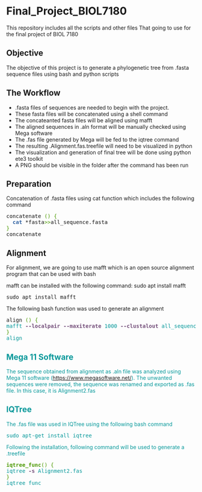 # Final_Project_BIOL7180
This repository includes all the scripts and other files That going to use for the final project of BIOL 7180

## Objective 
The objective of this project is to generate a phylogenetic tree from .fasta sequence files using bash and python scripts

## The Workflow
  - .fasta files of sequences are needed to begin with the project. 
  - These fasta files will be concatenated using a shell command
  - The concateanted fasta files will be aligned using mafft
  - The aligned sequences in .aln format will be manually checked using Mega software
  - The .fas file generated by Mega will be fed to the iqtree command 
  - The resulting .Alignment.fas.treefile will need to be visualized in python
  - The visualization and generation of final tree will be done using python ete3 toolkit
  - A PNG should be visible in the folder after the command has been run


## Preparation

Concatenation of .fasta files using cat function which includes the following command 

<pre>concatenate <font color="#4E9A06">()</font> <font color="#4E9A06">{</font>
  <font color="#3465A4"><b>cat</b></font> *fasta<font color="#4E9A06">&gt;&gt;</font>all_sequence.fasta
<font color="#4E9A06">}</font>
concatenate</pre>

## Alignment 

For alignment, we are going to use mafft which is an open source alignment program that can be used with bash

mafft can be installed with the following command: 
sudo apt install mafft

<pre>sudo apt install mafft </pre>

The following bash function was used to generate an alignment

<pre>align <font color="#4E9A06">()</font> <font color="#4E9A06">{</font> <font color="#06989A">
mafft<font color="#75507B"><b> --localpair --maxiterate</b></font> 1000<font color="#75507B"><b> --clustalout</b></font> all_sequence.fasta<font color="#4E9A06">&gt;</font>Alignment.aln
<font color="#4E9A06">}</font>
align</pre>

## Mega 11 Software

The sequence obtained from alignment as .aln file was analyzed using Mega 11 software (https://www.megasoftware.net/). 
The unwanted sequences were removed, the sequence was renamed and exported as .fas file. In this case, it is Alignment2.fas

## IQTree 

The .fas file was used in IQTree using the following bash command

<pre>sudo apt-get install iqtree </pre>

Following the installation, following command will be used to generate a .treefile

<pre><font color="#06989A"><font color="#4E9A06"><b>iqtree_func</b></font><font color="#4E9A06">()</font> <font color="#4E9A06">{</font><font color="#06989A">
iqtree<font color="#75507B"><b> -s</b></font> Alignment2.fas
<font color="#4E9A06">}</font>
iqtree_func</pre>
